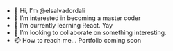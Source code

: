 - 👋 Hi, I’m @elsalvadordali
- 👀 I’m interested in becoming a master coder
- 🌱 I’m currently learning React. Yay
- 💞️ I’m looking to collaborate on something interesting.
- 📫 How to reach me... Portfolio coming soon
